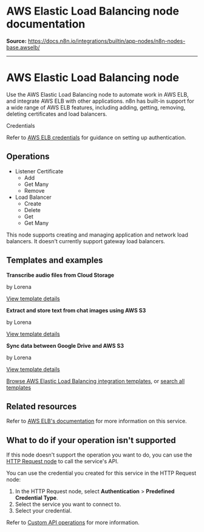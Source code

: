 # AWS Elastic Load Balancing node documentation

**Source:** https://docs.n8n.io/integrations/builtin/app-nodes/n8n-nodes-base.awselb/

---

# AWS Elastic Load Balancing node

Use the AWS Elastic Load Balancing node to automate work in AWS ELB, and integrate AWS ELB with other applications. n8n has built-in support for a wide range of AWS ELB features, including adding, getting, removing, deleting certificates and load balancers.

Credentials

Refer to [AWS ELB credentials](../../credentials/aws/) for guidance on setting up authentication.

## Operations

- Listener Certificate
  - Add
  - Get Many
  - Remove
- Load Balancer
  - Create
  - Delete
  - Get
  - Get Many

This node supports creating and managing application and network load balancers. It doesn't currently support gateway load balancers.

## Templates and examples

**Transcribe audio files from Cloud Storage**

by Lorena

[View template details](https://n8n.io/workflows/1394-transcribe-audio-files-from-cloud-storage/)

**Extract and store text from chat images using AWS S3**

by Lorena

[View template details](https://n8n.io/workflows/1393-extract-and-store-text-from-chat-images-using-aws-s3/)

**Sync data between Google Drive and AWS S3**

by Lorena

[View template details](https://n8n.io/workflows/1396-sync-data-between-google-drive-and-aws-s3/)

[Browse AWS Elastic Load Balancing integration templates](https://n8n.io/integrations/aws-elb/), or [search all templates](https://n8n.io/workflows/)

## Related resources

Refer to [AWS ELB's documentation](https://docs.aws.amazon.com/elasticloadbalancing/latest/userguide/what-is-load-balancing.html) for more information on this service.

## What to do if your operation isn't supported

If this node doesn't support the operation you want to do, you can use the [HTTP Request node](../../core-nodes/n8n-nodes-base.httprequest/) to call the service's API.

You can use the credential you created for this service in the HTTP Request node:

1. In the HTTP Request node, select **Authentication** > **Predefined Credential Type**.
2. Select the service you want to connect to.
3. Select your credential.

Refer to [Custom API operations](../../../custom-operations/) for more information.
